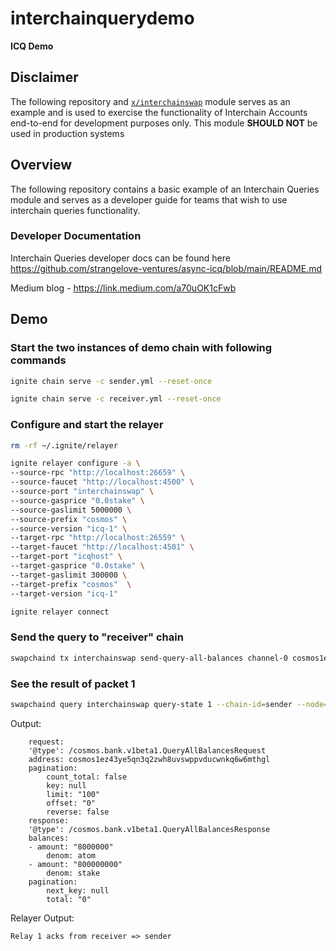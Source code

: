 # interchainquerydemo
**ICQ Demo** 

## Disclaimer

The following repository and [`x/interchainswap`](./x/interchainswap/) module serves as an example and is used to exercise the functionality of Interchain Accounts end-to-end for development purposes only.
This module **SHOULD NOT** be used in production systems

## Overview 

The following repository contains a basic example of an Interchain Queries module and serves as a developer guide for teams that wish to use interchain queries functionality.

### Developer Documentation

Interchain Queries developer docs can be found here
https://github.com/strangelove-ventures/async-icq/blob/main/README.md

Medium blog - 
https://link.medium.com/a70uOK1cFwb

## Demo

### Start the two instances of demo chain with following commands

```bash 
ignite chain serve -c sender.yml --reset-once
```

```bash 
ignite chain serve -c receiver.yml --reset-once
```

### Configure and start the relayer

```bash
rm -rf ~/.ignite/relayer
```


```bash
ignite relayer configure -a \
--source-rpc "http://localhost:26659" \
--source-faucet "http://localhost:4500" \
--source-port "interchainswap" \
--source-gasprice "0.0stake" \
--source-gaslimit 5000000 \
--source-prefix "cosmos" \
--source-version "icq-1" \
--target-rpc "http://localhost:26559" \
--target-faucet "http://localhost:4501" \
--target-port "icqhost" \
--target-gasprice "0.0stake" \
--target-gaslimit 300000 \
--target-prefix "cosmos"  \
--target-version "icq-1"
```

```bash
ignite relayer connect
```

### Send the query to "receiver" chain

```bash
swapchaind tx interchainswap send-query-all-balances channel-0 cosmos1ez43ye5qn3q2zwh8uvswppvducwnkq6w6mthgl --chain-id=sender --node=tcp://localhost:26659 --home ~/.sender --from alice
```

### See the result of packet 1

```bash
swapchaind query interchainswap query-state 1 --chain-id=sender --node=tcp://localhost:26659
```                                         

Output:

```
    request:
    '@type': /cosmos.bank.v1beta1.QueryAllBalancesRequest
    address: cosmos1ez43ye5qn3q2zwh8uvswppvducwnkq6w6mthgl
    pagination:
        count_total: false
        key: null
        limit: "100"
        offset: "0"
        reverse: false
    response:
    '@type': /cosmos.bank.v1beta1.QueryAllBalancesResponse
    balances:
    - amount: "8000000"
        denom: atom
    - amount: "800000000"
        denom: stake
    pagination:
        next_key: null
        total: "0"
```

Relayer Output:

```
Relay 1 acks from receiver => sender
```
